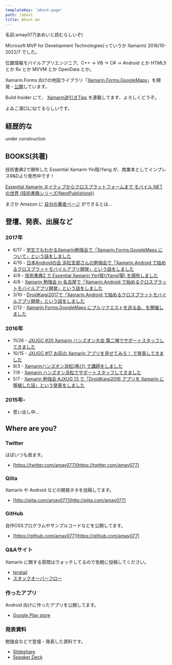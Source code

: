 ```yaml
---
templateKey: 'about-page'
path: /about
title: About me
---
```

名前:amay077(あめいと読むらしいぞ)

Microsoft MVP for Development Technologies(っていうか Xamarin) 2016/10-2022/7 でした。

位置情報モバイルアプリエンジニア。C++ → VB → C# → Android とか HTML5 とか Rx とか MVVM とか OpenData とか。

Xamarin.Forms 向けの地図ライブラリ「[Xamarin.Forms.GoogleMaps](https://github.com/amay077/Xamarin.Forms.GoogleMaps)」を開発・[公開](https://www.nuget.org/packages/Xamarin.Forms.GoogleMaps/)しています。

Build Insider にて、 [Xamarin逆引きTips](http://www.buildinsider.net/mobile/xamarintips) を連載してます、よろしくどうぞ。

よゐこ濱口に似てるらしいです。

## 経歴的な

<!-- [こちらへ](/job_history/index.html) -->
under construction

## BOOKS(共著)

技術書典2で頒布した Essential Xamarin Yin陰/Yang が、商業本としてインプレスR&Dより発売中です！

[Essential Xamarin ネイティブからクロスプラットフォームまで モバイル.NETの世界 (技術書典シリーズ(NextPublishing))](http://amazon.jp/dp/4844397915/?tag=oku2008-22)

まさか Amazon に [自分の著者ページ](https://www.amazon.co.jp/%E5%A5%A5%E5%B1%B1-%E8%A3%95%E7%B4%B3/e/B07592PGK2/ref=dp_byline_cont_book_4) ができるとは…

## 登壇、発表、出展など

### 2017年

* 6/17 - [学生でもわかるXamarin勉強会で「Xamarin.Forms.GoogleMaps について」という話をしました](/posts/2017-06-17-had_a_session_about_xamarin_forms_googlemaps_in_jxug_nagoya/)
* 4/15 - [日本Androidの会 浜松支部さんの勉強会で「Xamarin.Android で始めるクロスプラットモバイルアプリ開発」という話をしました](/blog/2017/04/15/had_a_session_about_xamarin_android_in_jaghama/)
* 4/9 - [技術書典2 で Essential Xamarin Yin(陰)/Yang(陽) を頒布しました](/blog/2017/04/09/distributed_a_essential_xamarin_yin_yang_in_tech_book_fest2/)
* 4/8 - [Xamarin 勉強会 in 名古屋で「Xamarin.Android で始めるクロスプラットモバイルアプリ開発」という話をしました](/blog/2017/04/08/had_a_session_about_xamarin_android_in_jxug_nagoya/)
* 3/10 - [DroidKaigi2017で「Xamarin.Android で始めるクロスプラットモバイルアプリ開発」という話をしました](/blog/2017/03/10/had_a_session_about_xamarin_android_in_droidkaigi2017/)
* 2/12 - [Xamarin.Forms.GoogleMaps にプルリクエストを送る会、を開催しました](/blog/2017/02/13/we_had_a_meetup_aboud_send_pull_request_to_Xamarin_forms_googlemaps/)

### 2016年

* 11/26 - [JXUGC #20 Xamarin ハンズオン大会 第二弾でサポートスタッフしてきました](/blog/2016/11/28/joined_xamarin_hands_on_at_nagoya_part2/)
* 10/15 - [JXUGC #17 お前の Xamarin アプリを見せてみろ！ で発表してきました](/blog/2016/10/16/gave-presentation-in-xamarin-jxugc-17/)
* 9/3 - [Xamarinハンズオン浜松(再び) で講師をしました](/blog/2016/09/10/joined-xamarin-hads-on-ad-hamamatsu-revenge/)
* 7/9 - [Xamarin ハンズオン浜松でサポートスタッフしてきました](/blog/2016/07/10/joined_xamarin_hads_on_ad_hamamatsu/)
* 5/7 - [Xamarin 勉強会 #JXUG 13 で「DroidKaigi2016 アプリを Xamarin に移植した話」という発表をしました](/blog/2016/05/08/presentation-in-xamarin-jxug-13/)

### 2015年-

* 思い出し中…

## Where are you?

### Twitter

ほぼいつも居ます。

* [https://twitter.com/amay077](https://twitter.com/amay077)

### Qiita

Xamarin や Android などの開発ネタを投稿してます。

* [http://qiita.com/amay077](http://qiita.com/amay077)

### GitHub

自作OSSプログラムやサンプルコードなどを公開してます。

* [https://github.com/amay077](https://github.com/amay077)

### Q&Aサイト

Xamarin に関する質問はウォッチしてるので気軽に投稿してください。

* [teratail](https://teratail.com/users/amay077)
* [スタックオーバーフロー](http://ja.stackoverflow.com/users/15190/amay077)

### 作ったアプリ

Android 向けに作ったアプリを公開してます。

* [Google Play store](https://play.google.com/store/apps/developer?id=amay077&hl=ja)

### 発表資料

勉強会などで登壇・発表した資料です。

* [Slideshare](http://www.slideshare.net/amay077)
* [Speaker Deck](https://speakerdeck.com/amay077)
